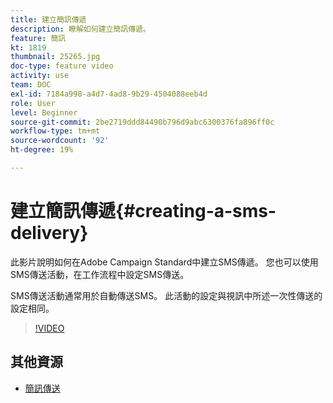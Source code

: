 ```yaml
---
title: 建立簡訊傳遞
description: 瞭解如何建立簡訊傳遞。
feature: 簡訊
kt: 1819
thumbnail: 25265.jpg
doc-type: feature video
activity: use
team: DOC
exl-id: 7184a998-a4d7-4ad8-9b29-4504088eeb4d
role: User
level: Beginner
source-git-commit: 2be2719ddd84490b796d9abc6300376fa896ff0c
workflow-type: tm+mt
source-wordcount: '92'
ht-degree: 19%

---
```


# 建立簡訊傳遞{#creating-a-sms-delivery}

此影片說明如何在Adobe Campaign Standard中建立SMS傳遞。 您也可以使用SMS傳送活動，在工作流程中設定SMS傳送。

SMS傳送活動通常用於自動傳送SMS。 此活動的設定與視訊中所述一次性傳送的設定相同。

>[!VIDEO](https://video.tv.adobe.com/v/25265/?quality=12)

## 其他資源

* [簡訊傳送](https://docs.adobe.com/content/help/en/campaign-standard/using/managing-processes-and-data/channel-activities/sms-delivery.html#configuration)
